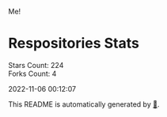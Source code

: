 Me!

# Respositories Stats
Stars Count: 224  
Forks Count: 4

2022-11-06 00:12:07  

This README is automatically generated by [🐰](https://github.com/rnitta/rnitta).
